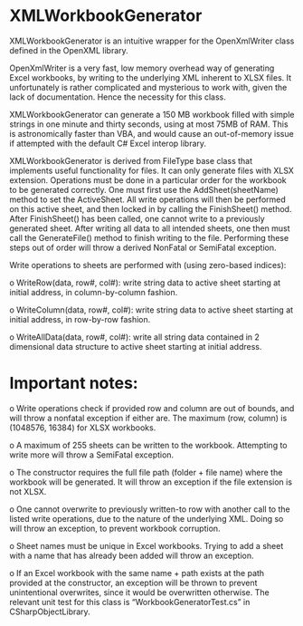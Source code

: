 # XMLWorkbookGenerator

XMLWorkbookGenerator is an intuitive wrapper for the OpenXmlWriter class defined in the OpenXML library. 

OpenXmlWriter is a very fast, low memory overhead way of generating Excel workbooks, by writing to the underlying XML inherent to XLSX files. It unfortunately is rather complicated and mysterious to work with, given the lack of documentation. Hence the necessity for this class.

XMLWorkbookGenerator can generate a 150 MB workbook filled with simple strings in one minute and thirty seconds, using at most 75MB of RAM. This is astronomically faster than VBA, and would cause an out-of-memory issue if attempted with the default C# Excel interop library. 

XMLWorkbookGenerator is derived from FileType base class that implements useful functionality for files. It can only generate files with XLSX extension. Operations must be done in a particular order for the workbook to be generated correctly. One must first use the AddSheet(sheetName) method to set the ActiveSheet. All write operations will then be performed on this active sheet, and then locked in by calling the FinishSheet() method. After FinishSheet() has been called, one cannot write to a previously generated sheet. After writing all data to all intended sheets, one then must call the GenerateFile() method to finish writing to the file. Performing these steps out of order will throw a derived NonFatal or SemiFatal exception.    

Write operations to sheets are performed with (using zero-based indices): 

o	WriteRow(data, row#, col#): write string data to active sheet starting at initial address, in column-by-column fashion. 

o	WriteColumn(data, row#, col#): write string data to active sheet starting at initial address, in row-by-row fashion. 

o	WriteAllData(data, row#, col#): write all string data contained in 2 dimensional data structure to active sheet starting at initial address. 

# Important notes: 

o	Write operations check if provided row and column are out of bounds, and will throw a nonfatal exception if either are. The maximum (row, column) is (1048576, 16384) for XLSX workbooks. 

o	A maximum of 255 sheets can be written to the workbook. Attempting to write more will throw a SemiFatal exception. 

o	The constructor requires the full file path (folder + file name) where the workbook will be generated. It will throw an exception if the file extension is not XLSX. 

o	One cannot overwrite to previously written-to row with another call to the listed write operations, due to the nature of the underlying XML. Doing so will throw an exception, to prevent workbook corruption. 

o	Sheet names must be unique in Excel workbooks. Trying to add a sheet with a name that has already been added will throw an exception. 

o	If an Excel workbook with the same name + path exists at the path provided at the constructor, an exception will be thrown to prevent unintentional overwrites, since it would be overwritten otherwise. The relevant unit test for this class is “WorkbookGeneratorTest.cs” in CSharpObjectLibrary.
